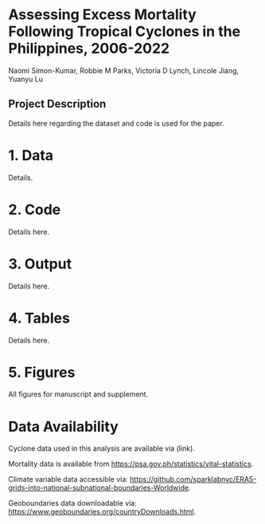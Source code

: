 # Assessing Excess Mortality Following Tropical Cyclones in the Philippines, 2006-2022
Naomi Simon-Kumar, Robbie M Parks, Victoria D Lynch, Lincole Jiang, Yuanyu Lu

## Project Description
Details here regarding the dataset and code is used for the paper.

# 1. Data
Details.

# 2. Code
Details here.

# 3. Output
Details here.

# 4. Tables
Details here.

# 5. Figures
All figures for manuscript and supplement.

# Data Availability
Cyclone data used in this analysis are available via (link). 

Mortality data is available from https://psa.gov.ph/statistics/vital-statistics.  

Climate variable data accessible via: https://github.com/sparklabnyc/ERA5-grids-into-national-subnational-boundaries-Worldwide. 

Geoboundaries data downloadable via: https://www.geoboundaries.org/countryDownloads.html. 

